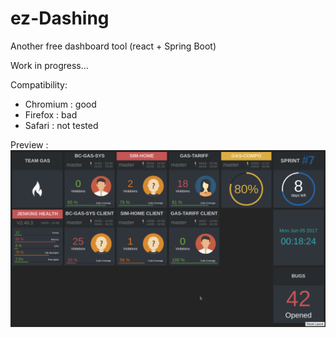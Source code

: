 # ez-Dashing
Another free dashboard tool (react + Spring Boot)

Work in progress...

Compatibility: 
 - Chromium : good
 - Firefox : bad
 - Safari : not tested

Preview :
![Screenshot](/ez-client/screenshot.png)
